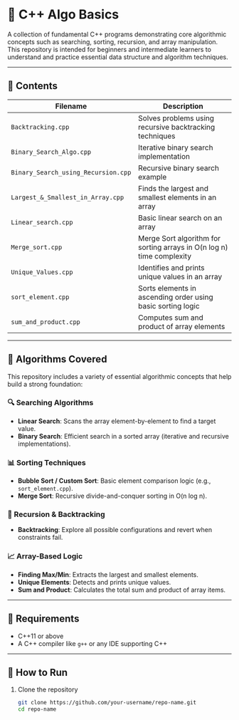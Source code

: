 # 📘 C++ Algo Basics

A collection of fundamental C++ programs demonstrating core algorithmic concepts such as searching, sorting, recursion, and array manipulation. This repository is intended for beginners and intermediate learners to understand and practice essential data structure and algorithm techniques.

---

## 📂 Contents

| Filename                          | Description                                                                 |
|----------------------------------|-----------------------------------------------------------------------------|
| `Backtracking.cpp`               | Solves problems using recursive backtracking techniques                     |
| `Binary_Search_Algo.cpp`         | Iterative binary search implementation                                      |
| `Binary_Search_using_Recursion.cpp` | Recursive binary search example                                           |
| `Largest_&_Smallest_in_Array.cpp` | Finds the largest and smallest elements in an array                        |
| `Linear_search.cpp`              | Basic linear search on an array                                             |
| `Merge_sort.cpp`                 | Merge Sort algorithm for sorting arrays in O(n log n) time complexity      |
| `Unique_Values.cpp`              | Identifies and prints unique values in an array                             |
| `sort_element.cpp`               | Sorts elements in ascending order using basic sorting logic                 |
| `sum_and_product.cpp`            | Computes sum and product of array elements                                  |

---

## 🧠 Algorithms Covered

This repository includes a variety of essential algorithmic concepts that help build a strong foundation:

### 🔍 Searching Algorithms
- **Linear Search**: Scans the array element-by-element to find a target value.
- **Binary Search**: Efficient search in a sorted array (iterative and recursive implementations).

### 📊 Sorting Techniques
- **Bubble Sort / Custom Sort**: Basic element comparison logic (e.g., `sort_element.cpp`).
- **Merge Sort**: Recursive divide-and-conquer sorting in O(n log n).

### 🔁 Recursion & Backtracking
- **Backtracking**: Explore all possible configurations and revert when constraints fail.

### 📈 Array-Based Logic
- **Finding Max/Min**: Extracts the largest and smallest elements.
- **Unique Elements**: Detects and prints unique values.
- **Sum and Product**: Calculates the total sum and product of array items.

---

## 🔧 Requirements

- C++11 or above
- A C++ compiler like `g++` or any IDE supporting C++

---

## 🚀 How to Run

1. Clone the repository  
   ```bash
   git clone https://github.com/your-username/repo-name.git
   cd repo-name
